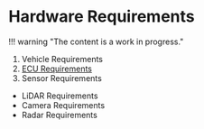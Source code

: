 # Hardware Requirements

!!! warning "The content is a work in progress."

1. Vehicle Requirements
1. [ECU Requirements](./ecu-requirements/index.md)
1. Sensor Requirements

- LiDAR Requirements
- Camera Requirements
- Radar Requirements
